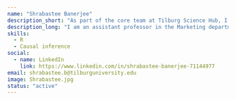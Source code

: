 ```yaml
---
name: "Shrabastee Banerjee"
description_short: "As part of the core team at Tilburg Science Hub, I hope to foster better open science practices in the research community!"
description_long: "I am an assistant professor in the Marketing department at Tilburg University. My research involves causal inference in the domain of online platforms (examples include user-generated content such as reviews/ratings, non-focal prices advertised by a platform on their product page, and recommender systems). The primary methodologies I use are field experiments/quasi experiments and applied machine learning. My involvement with Tilburg Science Hub started in 2022. Since then, I have loved working with our RAs to help content creation and dissemination efforts (such as presenting at conferences and cross departmental events). Excited to see us grow!"
skills: 
  - R
  - Causal inference
social:
  - name: LinkedIn
    link: https://www.linkedin.com/in/shrabastee-banerjee-71144977
email: shrabastee.b@tilburguniversity.edu
image: Shrabastee.jpg
status: "active"
---
```

